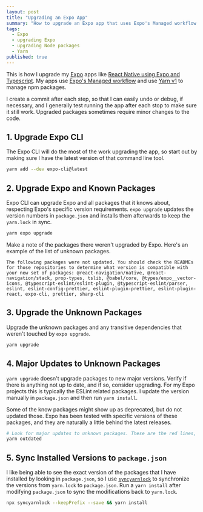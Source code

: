 ```yaml
---
layout: post
title: "Upgrading an Expo App"
summary: "How to upgrade an Expo app that uses Expo's Managed workflow."
tags:
  - Expo
  - upgrading Expo
  - upgrading Node packages
  - Yarn
published: true
---
```


This is how I upgrade my [Expo](https://expo.io/) apps like [React Native using Expo and Typescript](https://github.com/janaagaard75/expo-and-typescript). My apps use [Expo's Managed workflow](https://docs.expo.io/introduction/managed-vs-bare/?redirected#workflow-comparison) and use [Yarn v1](https://classic.yarnpkg.com/lang/en/) to manage npm packages.

I create a commit after each step, so that I can easily undo or debug, if necessary, and I generally test running the app after each stop to make sure it still work. Upgraded packages sometimes require minor changes to the code.

## 1. Upgrade Expo CLI

The Expo CLI will do the most of the work upgrading the app, so start out by making sure I have the latest version of that command line tool.

```sh
yarn add --dev expo-cli@latest
```

## 2. Upgrade Expo and Known Packages

Expo CLI can upgrade Expo and all packages that it knows about, respecting Expo's specific version requirements. `expo upgrade` updates the version numbers in `package.json` and installs them afterwards to keep the `yarn.lock` in sync.

```sh
yarn expo upgrade
```

Make a note of the packages there weren't upgraded by Expo. Here's an example of the list of unknown packages.

```text
The following packages were not updated. You should check the READMEs for those repositories to determine what version is compatible with your new set of packages: @react-navigation/native, @react-navigation/stack, prop-types, tslib, @babel/core, @types/expo__vector-icons, @typescript-eslint/eslint-plugin, @typescript-eslint/parser, eslint, eslint-config-prettier, eslint-plugin-prettier, eslint-plugin-react, expo-cli, prettier, sharp-cli
```

## 3. Upgrade the Unknown Packages

Upgrade the unknown packages and any transitive dependencies that weren't touched by `expo upgrade`.

```sh
yarn upgrade
```

## 4. Major Updates to Unknown Packages

`yarn upgrade` doesn't upgrade packages to new major versions. Verify if there is anything not up to date, and if so, consider upgrading. For my Expo projects this is typically the ESLint related packages. I update the version manually in `package.json` and then run `yarn install`.

Some of the know packages might show up as deprecated, but do not updated those. Expo has been tested with specific versions of these packages, and they are naturally a little behind the latest releases.

```sh
# Look for major updates to unknown packages. These are the red lines, where the package was listed as unknown in step 1.
yarn outdated
```

## 5. Sync Installed Versions to `package.json`

I like being able to see the exact version of the packages that I have installed by looking in `package.json`, so I use [`syncyarnlock`](https://github.com/vasilevich/sync-yarnlock-into-packagejson) to synchronize the versions from `yarn.lock` to `package.json`. Run a `yarn install` after modifying `package.json` to sync the modifications back to `yarn.lock`.

```sh
npx syncyarnlock --keepPrefix --save && yarn install
```

